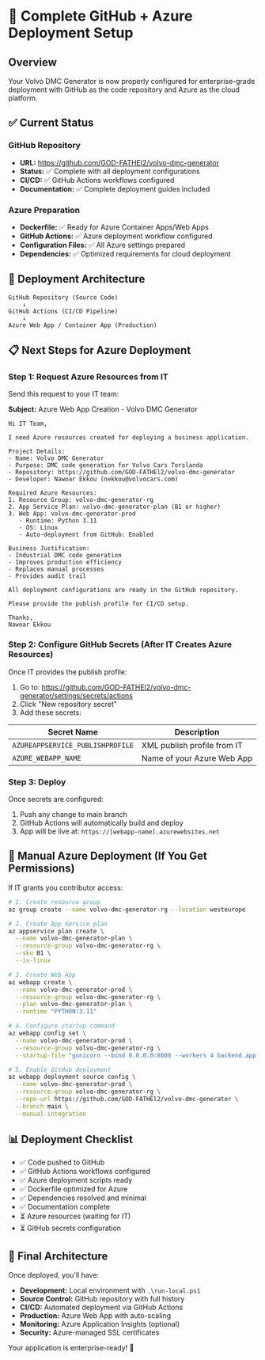 # 🎯 Complete GitHub + Azure Deployment Setup

## Overview

Your Volvo DMC Generator is now properly configured for enterprise-grade deployment with GitHub as the code repository and Azure as the cloud platform.

## ✅ Current Status

### GitHub Repository
- **URL:** https://github.com/GOD-FATHEl2/volvo-dmc-generator
- **Status:** ✅ Complete with all deployment configurations
- **CI/CD:** ✅ GitHub Actions workflows configured
- **Documentation:** ✅ Complete deployment guides included

### Azure Preparation
- **Dockerfile:** ✅ Ready for Azure Container Apps/Web Apps
- **GitHub Actions:** ✅ Azure deployment workflow configured
- **Configuration Files:** ✅ All Azure settings prepared
- **Dependencies:** ✅ Optimized requirements for cloud deployment

## 🚀 Deployment Architecture

```
GitHub Repository (Source Code)
    ↓
GitHub Actions (CI/CD Pipeline)
    ↓
Azure Web App / Container App (Production)
```

## 📋 Next Steps for Azure Deployment

### Step 1: Request Azure Resources from IT

Send this request to your IT team:

**Subject:** Azure Web App Creation - Volvo DMC Generator

```
Hi IT Team,

I need Azure resources created for deploying a business application.

Project Details:
- Name: Volvo DMC Generator
- Purpose: DMC code generation for Volvo Cars Torslanda
- Repository: https://github.com/GOD-FATHEl2/volvo-dmc-generator
- Developer: Nawoar Ekkou (nekkou@volvocars.com)

Required Azure Resources:
1. Resource Group: volvo-dmc-generator-rg
2. App Service Plan: volvo-dmc-generator-plan (B1 or higher)
3. Web App: volvo-dmc-generator-prod
   - Runtime: Python 3.11
   - OS: Linux
   - Auto-deployment from GitHub: Enabled

Business Justification:
- Industrial DMC code generation
- Improves production efficiency
- Replaces manual processes
- Provides audit trail

All deployment configurations are ready in the GitHub repository.

Please provide the publish profile for CI/CD setup.

Thanks,
Nawoar Ekkou
```

### Step 2: Configure GitHub Secrets (After IT Creates Azure Resources)

Once IT provides the publish profile:

1. Go to: https://github.com/GOD-FATHEl2/volvo-dmc-generator/settings/secrets/actions
2. Click "New repository secret"
3. Add these secrets:

| Secret Name | Description |
|-------------|-------------|
| `AZUREAPPSERVICE_PUBLISHPROFILE` | XML publish profile from IT |
| `AZURE_WEBAPP_NAME` | Name of your Azure Web App |

### Step 3: Deploy

Once secrets are configured:
1. Push any change to main branch
2. GitHub Actions will automatically build and deploy
3. App will be live at: `https://[webapp-name].azurewebsites.net`

## 🔧 Manual Azure Deployment (If You Get Permissions)

If IT grants you contributor access:

```bash
# 1. Create resource group
az group create --name volvo-dmc-generator-rg --location westeurope

# 2. Create App Service plan
az appservice plan create \
  --name volvo-dmc-generator-plan \
  --resource-group volvo-dmc-generator-rg \
  --sku B1 \
  --is-linux

# 3. Create Web App
az webapp create \
  --name volvo-dmc-generator-prod \
  --resource-group volvo-dmc-generator-rg \
  --plan volvo-dmc-generator-plan \
  --runtime "PYTHON:3.11"

# 4. Configure startup command
az webapp config set \
  --name volvo-dmc-generator-prod \
  --resource-group volvo-dmc-generator-rg \
  --startup-file "gunicorn --bind 0.0.0.0:8000 --workers 4 backend.app:app"

# 5. Enable GitHub deployment
az webapp deployment source config \
  --name volvo-dmc-generator-prod \
  --resource-group volvo-dmc-generator-rg \
  --repo-url https://github.com/GOD-FATHEl2/volvo-dmc-generator \
  --branch main \
  --manual-integration
```

## 📊 Deployment Checklist

- ✅ Code pushed to GitHub
- ✅ GitHub Actions workflows configured
- ✅ Azure deployment scripts ready
- ✅ Dockerfile optimized for Azure
- ✅ Dependencies resolved and minimal
- ✅ Documentation complete
- ⏳ Azure resources (waiting for IT)
- ⏳ GitHub secrets configuration

## 🎯 Final Architecture

Once deployed, you'll have:

- **Development:** Local environment with `.\run-local.ps1`
- **Source Control:** GitHub repository with full history
- **CI/CD:** Automated deployment via GitHub Actions
- **Production:** Azure Web App with auto-scaling
- **Monitoring:** Azure Application Insights (optional)
- **Security:** Azure-managed SSL certificates

Your application is enterprise-ready! 🚀
